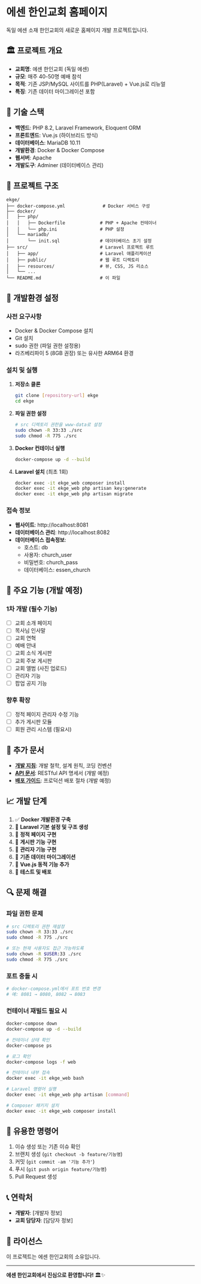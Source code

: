 # 에센 한인교회 홈페이지

독일 에센 소재 한인교회의 새로운 홈페이지 개발 프로젝트입니다.

## 🏛️ 프로젝트 개요

- **교회명**: 에센 한인교회 (독일 에센)
- **규모**: 매주 40-50명 예배 참석
- **목적**: 기존 JSP/MySQL 사이트를 PHP(Laravel) + Vue.js로 리뉴얼
- **특징**: 기존 데이터 마이그레이션 포함

## 🔧 기술 스택

- **백엔드**: PHP 8.2, Laravel Framework, Eloquent ORM
- **프론트엔드**: Vue.js (하이브리드 방식)
- **데이터베이스**: MariaDB 10.11
- **개발환경**: Docker & Docker Compose
- **웹서버**: Apache
- **개발도구**: Adminer (데이터베이스 관리)

## 📁 프로젝트 구조

```
ekge/
├── docker-compose.yml              # Docker 서비스 구성
├── docker/
│   ├── php/
│   │   ├── Dockerfile             # PHP + Apache 컨테이너
│   │   └── php.ini                # PHP 설정
│   └── mariadb/
│       └── init.sql               # 데이터베이스 초기 설정
├── src/                           # Laravel 프로젝트 루트
│   ├── app/                       # Laravel 애플리케이션
│   ├── public/                    # 웹 루트 디렉토리
│   ├── resources/                 # 뷰, CSS, JS 리소스
│   └── ...
└── README.md                      # 이 파일
```

## 🚀 개발환경 설정

### 사전 요구사항
- Docker & Docker Compose 설치
- Git 설치
- sudo 권한 (파일 권한 설정용)
- 라즈베리파이 5 (8GB 권장) 또는 유사한 ARM64 환경

### 설치 및 실행

1. **저장소 클론**
   ```bash
   git clone [repository-url] ekge
   cd ekge
   ```

2. **파일 권한 설정**
   ```bash
   # src 디렉토리 권한을 www-data로 설정
   sudo chown -R 33:33 ./src
   sudo chmod -R 775 ./src
   ```

3. **Docker 컨테이너 실행**
   ```bash
   docker-compose up -d --build
   ```

4. **Laravel 설치** (최초 1회)
   ```bash
   docker exec -it ekge_web composer install
   docker exec -it ekge_web php artisan key:generate
   docker exec -it ekge_web php artisan migrate
   ```

### 접속 정보

- **웹사이트**: http://localhost:8081
- **데이터베이스 관리**: http://localhost:8082
- **데이터베이스 접속정보**:
  - 호스트: db
  - 사용자: church_user
  - 비밀번호: church_pass
  - 데이터베이스: essen_church

## 🎯 주요 기능 (개발 예정)

### 1차 개발 (필수 기능)
- [ ] 교회 소개 페이지
- [ ] 목사님 인사말
- [ ] 교회 연혁
- [ ] 예배 안내
- [ ] 교회 소식 게시판
- [ ] 교회 주보 게시판
- [ ] 교회 앨범 (사진 업로드)
- [ ] 관리자 기능
- [ ] 팝업 공지 기능

### 향후 확장
- [ ] 정적 페이지 관리자 수정 기능
- [ ] 추가 게시판 모듈
- [ ] 회원 관리 시스템 (필요시)

## 📖 추가 문서

- **[개발 지침](GUIDELINES.md)**: 개발 철학, 설계 원칙, 코딩 컨벤션
- **[API 문서](docs/API.md)**: RESTful API 명세서 (개발 예정)
- **[배포 가이드](docs/DEPLOYMENT.md)**: 프로덕션 배포 절차 (개발 예정)

## 📈 개발 단계

1. ✅ **Docker 개발환경 구축**
2. 🔄 **Laravel 기본 설정 및 구조 생성**
3. 🔄 **정적 페이지 구현**
4. 🔄 **게시판 기능 구현**
5. 🔄 **관리자 기능 구현**
6. 🔄 **기존 데이터 마이그레이션**
7. 🔄 **Vue.js 동적 기능 추가**
8. 🔄 **테스트 및 배포**

## 🔍 문제 해결

### 파일 권한 문제
```bash
# src 디렉토리 권한 재설정
sudo chown -R 33:33 ./src
sudo chmod -R 775 ./src

# 또는 현재 사용자도 접근 가능하도록
sudo chown -R $USER:33 ./src
sudo chmod -R 775 ./src
```

### 포트 충돌 시
```bash
# docker-compose.yml에서 포트 번호 변경
# 예: 8081 → 8080, 8082 → 8083
```

### 컨테이너 재빌드 필요 시
```bash
docker-compose down
docker-compose up -d --build
```

```bash
# 컨테이너 상태 확인
docker-compose ps

# 로그 확인
docker-compose logs -f web

# 컨테이너 내부 접속
docker exec -it ekge_web bash

# Laravel 명령어 실행
docker exec -it ekge_web php artisan [command]

# Composer 패키지 설치
docker exec -it ekge_web composer install
```

## 🔧 유용한 명령어

1. 이슈 생성 또는 기존 이슈 확인
2. 브랜치 생성 (`git checkout -b feature/기능명`)
3. 커밋 (`git commit -am '기능 추가'`)
4. 푸시 (`git push origin feature/기능명`)
5. Pull Request 생성

## 📞 연락처

- **개발자**: [개발자 정보]
- **교회 담당자**: [담당자 정보]

## 📄 라이선스

이 프로젝트는 에센 한인교회의 소유입니다.

---

**에센 한인교회에서 진심으로 환영합니다!** 🏛️✨